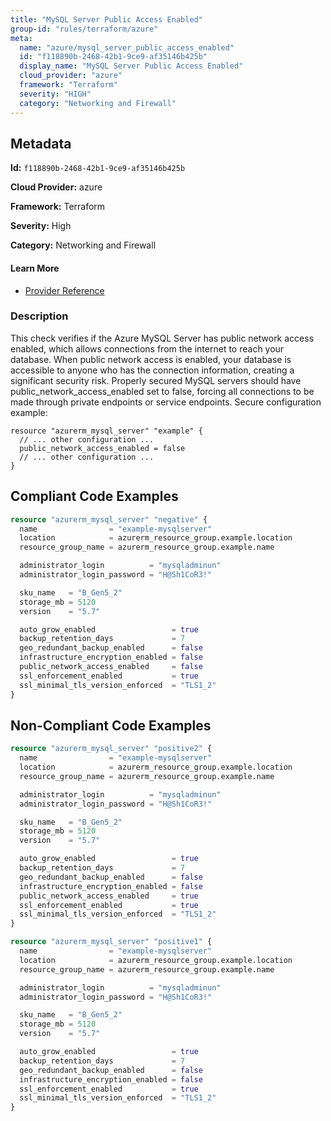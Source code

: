 ```yaml
---
title: "MySQL Server Public Access Enabled"
group-id: "rules/terraform/azure"
meta:
  name: "azure/mysql_server_public_access_enabled"
  id: "f118890b-2468-42b1-9ce9-af35146b425b"
  display_name: "MySQL Server Public Access Enabled"
  cloud_provider: "azure"
  framework: "Terraform"
  severity: "HIGH"
  category: "Networking and Firewall"
---
```

## Metadata

**Id:** `f118890b-2468-42b1-9ce9-af35146b425b`

**Cloud Provider:** azure

**Framework:** Terraform

**Severity:** High

**Category:** Networking and Firewall

#### Learn More

 - [Provider Reference](https://registry.terraform.io/providers/hashicorp/azurerm/latest/docs/resources/mysql_server#public_network_access_enabled)

### Description

 This check verifies if the Azure MySQL Server has public network access enabled, which allows connections from the internet to reach your database. When public network access is enabled, your database is accessible to anyone who has the connection information, creating a significant security risk. Properly secured MySQL servers should have public_network_access_enabled set to false, forcing all connections to be made through private endpoints or service endpoints. Secure configuration example: 
```
resource "azurerm_mysql_server" "example" {
  // ... other configuration ...
  public_network_access_enabled = false
  // ... other configuration ...
}
```


## Compliant Code Examples
```terraform
resource "azurerm_mysql_server" "negative" {
  name                = "example-mysqlserver"
  location            = azurerm_resource_group.example.location
  resource_group_name = azurerm_resource_group.example.name

  administrator_login          = "mysqladminun"
  administrator_login_password = "H@Sh1CoR3!"

  sku_name   = "B_Gen5_2"
  storage_mb = 5120
  version    = "5.7"

  auto_grow_enabled                 = true
  backup_retention_days             = 7
  geo_redundant_backup_enabled      = false
  infrastructure_encryption_enabled = false
  public_network_access_enabled     = false
  ssl_enforcement_enabled           = true
  ssl_minimal_tls_version_enforced  = "TLS1_2"
}

```
## Non-Compliant Code Examples
```terraform
resource "azurerm_mysql_server" "positive2" {
  name                = "example-mysqlserver"
  location            = azurerm_resource_group.example.location
  resource_group_name = azurerm_resource_group.example.name

  administrator_login          = "mysqladminun"
  administrator_login_password = "H@Sh1CoR3!"

  sku_name   = "B_Gen5_2"
  storage_mb = 5120
  version    = "5.7"

  auto_grow_enabled                 = true
  backup_retention_days             = 7
  geo_redundant_backup_enabled      = false
  infrastructure_encryption_enabled = false
  public_network_access_enabled     = true
  ssl_enforcement_enabled           = true
  ssl_minimal_tls_version_enforced  = "TLS1_2"
}

```

```terraform
resource "azurerm_mysql_server" "positive1" {
  name                = "example-mysqlserver"
  location            = azurerm_resource_group.example.location
  resource_group_name = azurerm_resource_group.example.name

  administrator_login          = "mysqladminun"
  administrator_login_password = "H@Sh1CoR3!"

  sku_name   = "B_Gen5_2"
  storage_mb = 5120
  version    = "5.7"

  auto_grow_enabled                 = true
  backup_retention_days             = 7
  geo_redundant_backup_enabled      = false
  infrastructure_encryption_enabled = false
  ssl_enforcement_enabled           = true
  ssl_minimal_tls_version_enforced  = "TLS1_2"
}

```